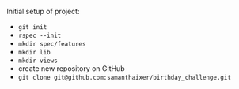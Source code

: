 Initial setup of project:

- `git init`
- `rspec --init`
- `mkdir spec/features`
- `mkdir lib`
- `mkdir views`
- create new repository on GitHub
- `git clone git@github.com:samanthaixer/birthday_challenge.git`
